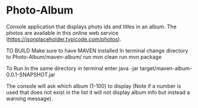 # Photo-Album
Console application that displays photo ids and titles in an album. The photos are available in this online web service (https://jsonplaceholder.typicode.com/photos).

TO BUILD
Make sure to have MAVEN installed
  In terminal change directory to Photo-Album/maven-album/
  run mvn clean
  run mvn package
 
 To Run
  In the same directory in terminal enter java -jar target/maven-album-0.0.1-SNAPSHOT.jar
  
  The console will ask which album (1-100) to display (Note if a number is used that does not exist in the list it will not display
album info but instead a warning message).
